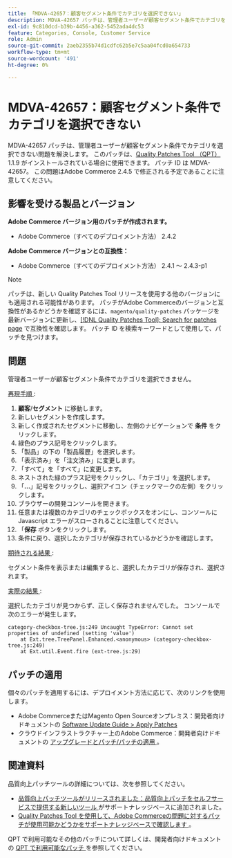 ```yaml
---
title: 「MDVA-42657：顧客セグメント条件でカテゴリを選択できない」
description: MDVA-42657 パッチは、管理者ユーザーが顧客セグメント条件でカテゴリを選択できない問題を解決します。 このパッチは、[Quality Patches Tool （QPT） ] （/help/announcements/adobe-commerce-announcements/magento-quality-patches-released-new-tool-to-self-serve-quality-patches.md） 1.1.9 がインストールされている場合に利用できます。 パッチ ID は MDVA-42657。 この問題はAdobe Commerce 2.4.5 で修正される予定であることに注意してください。
exl-id: 9c810dcd-b39b-4456-a362-5452ada4dc53
feature: Categories, Console, Customer Service
role: Admin
source-git-commit: 2aeb2355b74d1cdfc62b5e7c5aa04fcd0a654733
workflow-type: tm+mt
source-wordcount: '491'
ht-degree: 0%

---
```


# MDVA-42657：顧客セグメント条件でカテゴリを選択できない

MDVA-42657 パッチは、管理者ユーザーが顧客セグメント条件でカテゴリを選択できない問題を解決します。 このパッチは、[Quality Patches Tool （QPT） ](/help/announcements/adobe-commerce-announcements/magento-quality-patches-released-new-tool-to-self-serve-quality-patches.md)1.1.9 がインストールされている場合に使用できます。 パッチ ID は MDVA-42657。 この問題はAdobe Commerce 2.4.5 で修正される予定であることに注意してください。

## 影響を受ける製品とバージョン

**Adobe Commerce バージョン用のパッチが作成されます。**

* Adobe Commerce（すべてのデプロイメント方法） 2.4.2

**Adobe Commerce バージョンとの互換性：**

* Adobe Commerce（すべてのデプロイメント方法） 2.4.1 ～ 2.4.3-p1

>[!NOTE]
>
>パッチは、新しい Quality Patches Tool リリースを使用する他のバージョンにも適用される可能性があります。 パッチがAdobe Commerceのバージョンと互換性があるかどうかを確認するには、`magento/quality-patches` パッケージを最新バージョンに更新し、[[!DNL Quality Patches Tool]: Search for patches page](https://experienceleague.adobe.com/tools/commerce-quality-patches/index.html?lang=ja) で互換性を確認します。 パッチ ID を検索キーワードとして使用して、パッチを見つけます。

## 問題

管理者ユーザーが顧客セグメント条件でカテゴリを選択できません。

<u> 再現手順 </u>:

1. **顧客**/**セグメント** に移動します。
1. 新しいセグメントを作成します。
1. 新しく作成されたセグメントに移動し、左側のナビゲーションで **条件** をクリックします。
1. 緑色のプラス記号をクリックします。
1. 「製品」の下の「製品履歴」を選択します。
1. 「表示済み」を「注文済み」に変更します。
1. 「すべて」を「すべて」に変更します。
1. ネストされた緑のプラス記号をクリックし、「カテゴリ」を選択します。
1. 「**...**」記号をクリックし、選択アイコン（チェックマークの左側）をクリックします。
1. ブラウザーの開発コンソールを開きます。
1. 任意または複数のカテゴリのチェックボックスをオンにし、コンソールに Javascript エラーがスローされることに注意してください。
1. 「**保存** ボタンをクリックします。
1. 条件に戻り、選択したカテゴリが保存されているかどうかを確認します。

<u> 期待される結果 </u>:

セグメント条件を表示または編集すると、選択したカテゴリが保存され、選択されます。

<u> 実際の結果 </u>:

選択したカテゴリが見つからず、正しく保存されませんでした。 コンソールで次のエラーが発生します。

```
category-checkbox-tree.js:249 Uncaught TypeError: Cannot set properties of undefined (setting 'value')
    at Ext.tree.TreePanel.Enhanced.<anonymous> (category-checkbox-tree.js:249)
    at Ext.util.Event.fire (ext-tree.js:29)
```

## パッチの適用

個々のパッチを適用するには、デプロイメント方法に応じて、次のリンクを使用します。

* Adobe CommerceまたはMagento Open Sourceオンプレミス：開発者向けドキュメントの [Software Update Guide > Apply Patches](https://experienceleague.adobe.com/ja/docs/commerce-operations/tools/quality-patches-tool/usage)
* クラウドインフラストラクチャー上のAdobe Commerce：開発者向けドキュメントの [ アップグレードとパッチ/パッチの適用 ](https://experienceleague.adobe.com/ja/docs/commerce-cloud-service/user-guide/develop/upgrade/apply-patches)。

## 関連資料

品質向上パッチツールの詳細については、次を参照してください。

* [ 品質向上パッチツールがリリースされました：品質向上パッチをセルフサービスで提供する新しいツール ](/help/announcements/adobe-commerce-announcements/magento-quality-patches-released-new-tool-to-self-serve-quality-patches.md) がサポートナレッジベースに追加されました。
* [Quality Patches Tool を使用して、Adobe Commerceの問題に対するパッチが使用可能かどうかをサポートナレッジベースで確認します ](/help/support-tools/patches-available-in-qpt-tool/check-patch-for-magento-issue-with-magento-quality-patches.md)。

QPT で利用可能なその他のパッチについて詳しくは、開発者向けドキュメントの [QPT で利用可能なパッチ ](https://experienceleague.adobe.com/tools/commerce-quality-patches/index.html?lang=ja) を参照してください。
